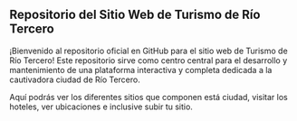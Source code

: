 ## Repositorio del Sitio Web de Turismo de Río Tercero

¡Bienvenido al repositorio oficial en GitHub para el sitio web de Turismo de Río Tercero! Este repositorio sirve como centro central para el desarrollo y mantenimiento de una plataforma interactiva y completa dedicada a la cautivadora ciudad de Río Tercero.

Aquí podrás ver los diferentes sitios que componen está ciudad, visitar los hoteles, ver ubicaciones e inclusive subir tu sitio.
